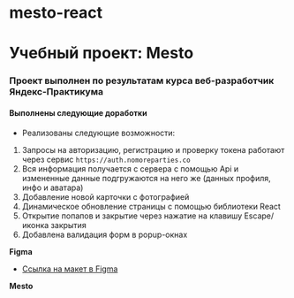 # mesto-react
# Учебный проект: Mesto

### Проект выполнен по результатам курса веб-разработчик Яндекс-Практикума

#### Выполнены следующие доработки

* Реализованы следующие возможности:

1) Запросы на авторизацию, регистрацию и проверку токена работают через сервис `https://auth.nomoreparties.co`
2) Вся информация получается с сервера с помощью Api и измененные данные подгружаются на него же (данных профиля, инфо и аватара)
3) Добавление новой карточки с фотографией 
4) Динамическое обновление страницы с помощью библиотеки React
5) Открытие попапов и закрытие через нажатие на клавишу Escape/иконка закрытия
6) Добавлена валидация форм в popup-окнах

**Figma**

* [Ссылка на макет в Figma](https://www.figma.com/file/kRVLKwYG3d1HGLvh7JFWRT/JavaScript.-Sprint-6?node-id=0%3A1)

**Mesto**

